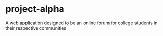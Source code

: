 # project-alpha
A web application designed to be an online forum for college students in their respective communities
